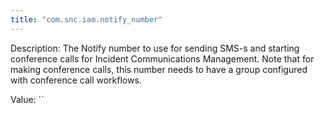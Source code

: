```yaml
---
title: "com.snc.iam.notify_number"
---
```


Description: The Notify number to use for sending SMS-s and starting conference calls for Incident Communications Management. Note that for making conference calls, this number needs to have a group configured with conference call workflows.

Value: ``